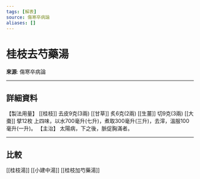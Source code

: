 ```yaml
---
tags: [解表]
source: 傷寒卒病論
aliases: []
---
```


# 桂枝去芍藥湯

**來源**: 傷寒卒病論  

---

## 詳細資料
【製法用量】 [[桂枝]] 去皮9克(3兩) [[甘草]] 炙6克(2兩) [[生薑]] 切9克(3兩) [[大棗]] 擘12枚
上四味，以水700毫升(七升)，煮取300毫升(三升)，去滓，溫服100毫升(一升)。
【主治】
太陽病，下之後，脈促胸滿者。

---

## 比較
[[桂枝湯]]
[[小建中湯]]
[[桂枝加芍藥湯]]
